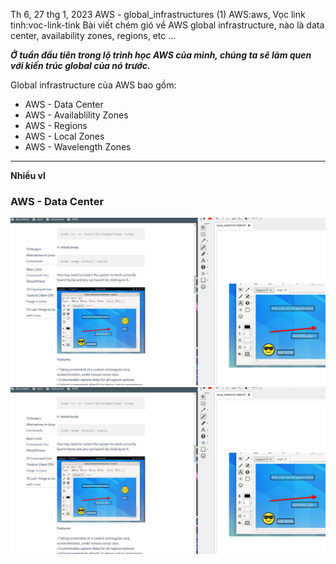 Th 6, 27 thg 1, 2023
AWS - global_infrastructures (1)
AWS:aws, Vọc link tinh:voc-link-tink
Bài viết chém gió về AWS global infrastructure, nào là data center, availability zones, regions, etc ...


***Ở tuần đầu tiên trong lộ trình học AWS của mình, chúng ta sẽ làm quen với kiến trúc global của nó trước.***

Global infrastructure của AWS bao gồm:
- AWS - Data Center
- AWS - Availablility Zones
- AWS - Regions
- AWS - Local Zones
- AWS - Wavelength Zones

---

**Nhiều vl**

### AWS - Data Center

![](./a.png)![](./a.png)

